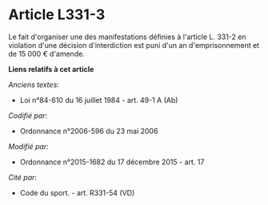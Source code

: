 # Article L331-3

Le fait d'organiser une des manifestations définies à l'article L. 331-2 en violation d'une décision d'interdiction est puni
d'un an d'emprisonnement et de 15 000 € d'amende.

**Liens relatifs à cet article**

_Anciens textes_:

  - Loi n°84-610 du 16 juillet 1984 - art. 49-1 A (Ab)

_Codifié par_:

  - Ordonnance n°2006-596 du 23 mai 2006

_Modifié par_:

  - Ordonnance n°2015-1682 du 17 décembre 2015 - art. 17

_Cité par_:

  - Code du sport. - art. R331-54 (VD)

